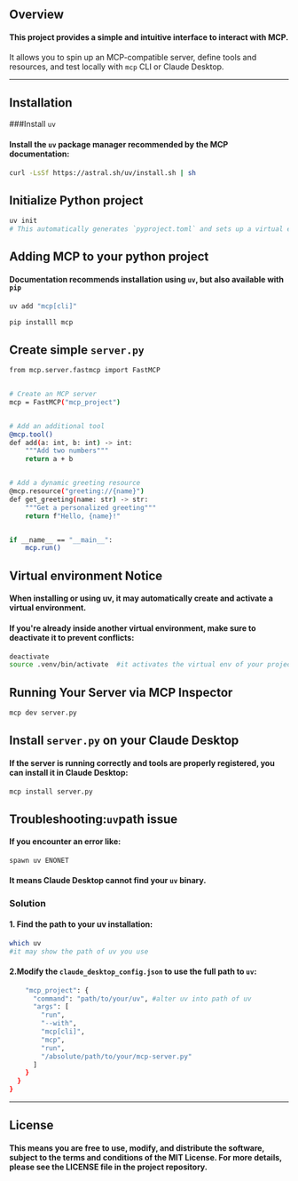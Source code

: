 ## Overview
#### This project provides a simple and intuitive interface to interact with MCP.  
It allows you to spin up an MCP-compatible server, define tools and resources, and test locally with `mcp` CLI or Claude Desktop.

---

## Installation
###Install `uv`

#### Install the `uv` package manager recommended by the MCP documentation:
```bash
curl -LsSf https://astral.sh/uv/install.sh | sh
```

## Initialize Python project
```bash
uv init
# This automatically generates `pyproject.toml` and sets up a virtual environment
```

## Adding MCP to your python project
#### Documentation recommends installation using `uv`, but also available with `pip`
```bash
uv add "mcp[cli]"
```
```bash
pip installl mcp
```

## Create simple `server.py`

```bash
from mcp.server.fastmcp import FastMCP


# Create an MCP server
mcp = FastMCP("mcp_project") 


# Add an additional tool
@mcp.tool()
def add(a: int, b: int) -> int:
    """Add two numbers"""
    return a + b


# Add a dynamic greeting resource
@mcp.resource("greeting://{name}")
def get_greeting(name: str) -> str:
    """Get a personalized greeting"""
    return f"Hello, {name}!"


if __name__ == "__main__":
    mcp.run()
```

## Virtual environment Notice
#### When installing or using uv, it may automatically create and activate a virtual environment.
#### If you're already inside another virtual environment, make sure to deactivate it to prevent conflicts:
```bash
deactivate
source .venv/bin/activate  #it activates the virtual env of your project
```


## Running Your Server via MCP Inspector
```bash
mcp dev server.py
```

## Install `server.py` on your Claude Desktop
#### If the server is running correctly and tools are properly registered, you can install it in Claude Desktop:
```bash
mcp install server.py
```

## Troubleshooting:`uv`path issue
#### If you encounter an error like:
```spawn uv ENONET```
#### It means Claude Desktop cannot find your `uv` binary.

### Solution
#### 1. Find the path to your uv installation:
```bash
which uv
#it may show the path of uv you use
```

#### 2.Modify the `claude_desktop_config.json` to use the full path to `uv`:
```bash
    "mcp_project": {
      "command": "path/to/your/uv", #alter uv into path of uv
      "args": [
        "run",
        "--with",
        "mcp[cli]",
        "mcp",
        "run",
        "/absolute/path/to/your/mcp-server.py"
      ]
    }
  }
}
```
---

## License
#### This means you are free to use, modify, and distribute the software, subject to the terms and conditions of the MIT License. For more details, please see the LICENSE file in the project repository.






